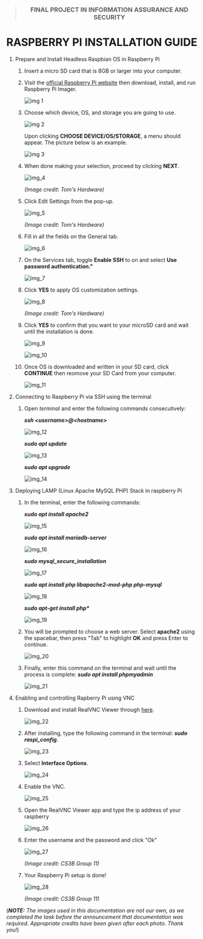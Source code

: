 <div align="center">
   
>### FINAL PROJECT IN INFORMATION ASSURANCE AND SECURITY
# RASPBERRY PI INSTALLATION GUIDE

</div>

1. Prepare and Install Headless Raspbian OS in Raspberry Pi
   1. Insert a micro SD card that is 8GB or larger into your computer.
   
   2. Visit the [official Raspberry Pi website](https://www.raspberrypi.com/software/) then download, install, and run Raspberry Pi Imager.

       ![img 1](images/img1.png)
      
   4. Choose which device, OS, and storage you are going to use.

      ![img 2](images/img2.png)

      Upon clicking **CHOOSE DEVICE/OS/STORAGE**, a menu should appear. The picture below is an example.

      ![img 3](images/img3.png)

   5. When done making your selection, proceed by clicking **NEXT**.

      ![img_4](images/img4.png)

      _(Image credit: Tom's Hardware)_

   6. Click Edit Settings from the pop-up.

      ![img_5](images/img5.png)

      _(Image credit: Tom's Hardware)_

   7. Fill in all the fields on the General tab.

      ![img_6](images/img6.png)

      
      
   8. On the Services tab, toggle **Enable SSH** to on and select **Use password authentication."**

      ![img_7](images/img7.png)

      

   9. Click **YES** to apply OS customization settings.

      ![img_8](images/img8.png)

      _(Image credit: Tom's Hardware)_

   11. Click **YES** to confirm that you want to your microSD card and wait until the installation is done.

       ![img_9](images/img9.png)
       
       
       
       ![img_10](images/img10.png)
       
       

   13. Once OS is downloaded and written in your SD card, click **CONTINUE** then reomove your SD Card from your computer.

       ![img_11](images/img11.png)

       
   
2. Connecting to Raspberry Pi via SSH using the terminal

   1. Open _terminal_ and enter the following commands consecutively:

      **_ssh \<username\>@\<hostname\>_**

      ![img_12](images/img12.png)

      

      **_sudo apt update_**

      ![img_13](images/img13.png)

      

      **_sudo apt upgrade_**

      ![img_14](images/img14.png)

      


3. Deploying LAMP (Linux Apache MySQL PHP) Stack in raspberry Pi
   1. In the terminal, enter the following commands:

      **_sudo apt install apache2_**

      ![img_15](images/img15.png)

      

      **_sudo apt install mariadb-server_**

      ![img_16](images/img16.png)
      
      
      **_sudo mysql_secure_installation_**

      ![img_17](images/img17.png)

      

      **_sudo apt install php libapache2-mod-php php-mysql_**

      ![img_18](images/img18.png)

      
      **_sudo apt-get install php\*_**

      ![img_19](images/img19.png)

      
   3. You will be prompted to choose a web server. Select **apache2** using the spacebar, then press "Tab" to highlight **OK** and press Enter to continue.
      
      ![img_20](images/img20.png)
      
      
   4. Finally, enter this command on the terminal and wait until the process is complete: **_sudo apt install phpmyadmin_**

      ![img_21](images/img21.png)
      
4. Enabling and controlling Rapberry Pi using VNC
   
   1. Download and install RealVNC Viewer through [here](https://www.realvnc.com/en/connect/download/viewer/).
      
      ![img_22](images/img22.png)
      
      

   2. After installing, type the following command in the terminal: **_sudo raspi_config_**.

      ![img_23](images/img23.png)

      
   4. Select **Interface Options**.

      ![img_24](images/img24.png)

      
   5. Enable the VNC.

      ![img_25](images/img25.png)

      

   6. Open the RealVNC Viewer app and type the ip address of your raspberry

      ![img_26](images/img26.png)

      
   7. Enter the username and the password and click "Ok"

      ![img_27](images/img27.png)
      
      _(Image credit: CS3B Group 11)_

   8. Your Raspberry Pi setup is done!

      ![img_28](images/img28.png)

      _(Image credit: CS3B Group 11)_
   


(_**NOTE:** The images used in this documentation are not our own, as we completed the task before the announcement that documentation was required. Appropriate credits have been given after each photo. Thank you!_)

